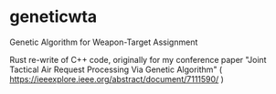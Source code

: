 # geneticwta
Genetic Algorithm for Weapon-Target Assignment

Rust re-write of C++ code, originally for my conference paper "Joint Tactical Air Request Processing Via Genetic Algorithm" 
( https://ieeexplore.ieee.org/abstract/document/7111590/ )
